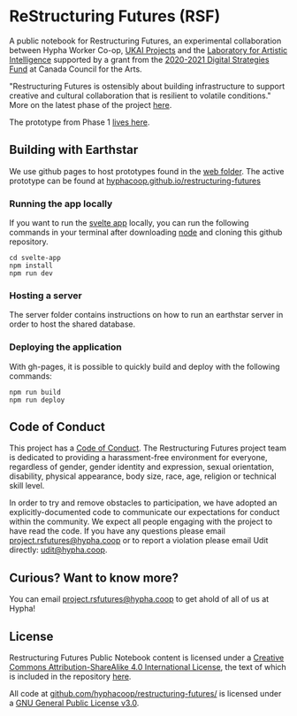 # ReStructuring Futures (RSF) 

A public notebook for Restructuring Futures, an experimental collaboration between Hypha Worker Co-op, [UKAI Projects](https://www.ukai.ca/) and the [Laboratory for Artistic Intelligence](https://artisticintelligence.com/) supported by a grant from the [2020-2021 Digital Strategies Fund](https://canadacouncil.ca/funding/strategic-funds/digital-strategy-fund) at Canada Council for the Arts. 

"Restructuring Futures is ostensibly about building infrastructure to support creative and cultural collaboration that is resilient to volatile conditions." More on the latest phase of the project [here](https://localdisturbances.substack.com/p/the-arts-has-a-fever?r=f3tud). 

The prototype from Phase 1 [lives here](https://github.com/hyphacoop/crispy-couscous).

## Building with Earthstar

We use github pages to host prototypes found in the [web folder](https://hyphacoop.github.io/restructuring-futures/web/).
The active prototype can be found at [hyphacoop.github.io/restructuring-futures](https://hyphacoop.github.io/restructuring-futures/)

### Running the app locally

If you want to run the [svelte app](https://github.com/hyphacoop/restructuring-futures/tree/main/svelte-app) locally, you can run the following commands in your terminal after downloading [node](https://nodejs.org/en/) and cloning this github repository.

```
cd svelte-app
npm install
npm run dev
```

### Hosting a server

The server folder contains instructions on how to run an earthstar server in order to host the shared database.

### Deploying the application

With gh-pages, it is possible to quickly build and deploy with the following commands:
```
npm run build
npm run deploy
```

## Code of Conduct

This project has a [Code of Conduct](https://docs.google.com/document/d/1KlvsinjNGPpF25aKxWJpG8jv8aHk7uLguIbmciX16xo/edit?usp=sharing). The Restructuring Futures project team is dedicated to providing a harassment-free environment for everyone, regardless of gender, gender identity and expression, sexual orientation, disability, physical appearance, body size, race, age, religion or technical skill level.

In order to try and remove obstacles to participation, we have adopted an explicitly-documented code to communicate our expectations for conduct within the community. We expect all people engaging with the project to have read the code. If you have any questions please email [project.rsfutures@hypha.coop](mailto:project.rsfutures@hypha.coop) or to report a violation please email Udit directly: [udit@hypha.coop](mailto:udit@hypha.coop).


## Curious? Want to know more?

You can email [project.rsfutures@hypha.coop](mailto:project.rsfutures@hypha.coop) to get ahold of all of us at Hypha!

## License

<span xmlns:dct="http://purl.org/dc/terms/" property="dct:title">Restructuring Futures Public Notebook</span> content is licensed under a <a rel="license" href="http://creativecommons.org/licenses/by-sa/4.0/">Creative Commons Attribution-ShareAlike 4.0 International License</a>, the text of which is included in the repository [here](https://github.com/hyphacoop/restructuring-futures/blob/main/LICENSE).

All code at <a xmlns:cc="http://creativecommons.org/ns#" href="https://github.com/hyphacoop/restructuring-futures/" property="cc:attributionName" rel="cc:attributionURL">github.com/hyphacoop/restructuring-futures/</a> is licensed under a <a rel="license" href="https://www.gnu.org/licenses/gpl.html">GNU General Public License v3.0</a>.
